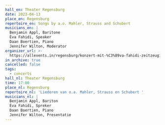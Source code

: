 ```yaml
---
hall_en: Theater Regensburg
date: 2023-04-13
place_en: Regensburg
repertoire_en: Songs by a.o. Mahler, Strauss and Schubert
musicians_en: |
  Benjamin Appl, Baritone
  Éva Fahidi, Speaker
  Daan Boertien, Piano
  Jennifer Wilton, Moderator
organizer_url: >-
  https://allevents.in/regensburg/konzert-mit-%C3%89va-fahidi-zeitzeugin-des-holocaust-benjamin-appl-bariton-und-daan-boertien-piano/200024250507331
in_archive: true
cancelled: false
tags:
  - concerts
hall_nl: Theater Regensburg
time: 17:00
place_nl: Regensburg
repertoire_nl: 'Liederen van o.a. Mahler, Strauss en Schubert '
musicians_nl: |
  Benjamin Appl, Bariton
  Éva Fahidi, Spreker
  Daan Boertien, Piano
  Jennifer Wilton, Presentatie
---
```

